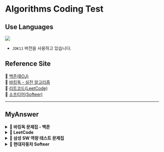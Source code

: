 # Algorithms Coding Test

## Use Languages

<img src="https://img.shields.io/badge/-Java-red?logo=Java&logoColor=white&style=flat-square"/></a>  
- `JDK11` 버전을 사용하고 있습니다.

## Reference Site

📝 [백준(BOJ)](https://www.acmicpc.net/) </br>
📝 [바킹독 - 실전 알고리즘](https://github.com/encrypted-def/basic-algo-lecture/tree/master) </br>
📝 [리트코드(LeetCode)](https://leetcode.com/problemset/) </br>
📝 [소프티어(Softeer)](https://softeer.ai/practice) </br>

---

## MyAnswer

<details><summary><b> 🚀 바킹독 문제집 - 백준</b></summary>
<div>
<blockquote>

|  번호  |                    주제                     |                                              진행도                                               |
|:----:|:-----------------------------------------:|:----------------------------------------------------------------------------------------------:|
| 0x05 |   [스택](src/baa_kingDog/stack/README.md)   |  ![100%](https://progress-bar.dev/6/?scale=8&title=progress&width=500&color=babaca&suffix=/8)  |
| 0x06 |   [큐](src/baa_kingDog/queue/README.md)    |  ![100%](https://progress-bar.dev/3/?scale=3&title=progress&width=500&color=babaca&suffix=/3)  |
| 0x07 |   [덱](src/baa_kingDog/deque/README.md)    |  ![100%](https://progress-bar.dev/3/?scale=4&title=progress&width=500&color=babaca&suffix=/4)  |
| 0x08 |             스택의 활용(수식의 괄호 쌍)              |  ![100%](https://progress-bar.dev/0/?scale=5&title=progress&width=500&color=babaca&suffix=/5)  |
| 0x09 |   [BFS](src/baa_kingDog/bfs/README.md)    | ![100%](https://progress-bar.dev/4/?scale=30&title=progress&width=500&color=babaca&suffix=/30) |
| 0x0B | [재귀](src/baa_kingDog/recursion/README.md) | ![100%](https://progress-bar.dev/4/?scale=10&title=progress&width=500&color=babaca&suffix=/10) |
| 0x0C |                   백트래킹                    | ![100%](https://progress-bar.dev/0/?scale=20&title=progress&width=500&color=babaca&suffix=/20) |
| 0x0D |                   시뮬레이션                   | ![100%](https://progress-bar.dev/0/?scale=61&title=progress&width=500&color=babaca&suffix=/61) |
| 0x0E |                   정렬 I                    |  ![100%](https://progress-bar.dev/0/?scale=8&title=progress&width=500&color=babaca&suffix=/8)  |
| 0x0F |                   정렬 II                   |  ![100%](https://progress-bar.dev/0/?scale=9&title=progress&width=500&color=babaca&suffix=/9)  |
| 0x10 |                다이나믹 프로그래밍                 | ![100%](https://progress-bar.dev/0/?scale=44&title=progress&width=500&color=babaca&suffix=/44) |
| 0x11 |                    그리디                    | ![100%](https://progress-bar.dev/0/?scale=17&title=progress&width=500&color=babaca&suffix=/17) |
| 0x12 |                    수학                     | ![100%](https://progress-bar.dev/0/?scale=39&title=progress&width=500&color=babaca&suffix=/39) |
| 0x13 |                   이분탐색                    | ![100%](https://progress-bar.dev/0/?scale=21&title=progress&width=500&color=babaca&suffix=/21) |
| 0x14 |                   투 포인터                   | ![100%](https://progress-bar.dev/0/?scale=11&title=progress&width=500&color=babaca&suffix=/11) |
| 0x15 |                    해시                     | ![100%](https://progress-bar.dev/0/?scale=10&title=progress&width=500&color=babaca&suffix=/10) |
| 0x16 |                 이진 검색 트리                  |  ![100%](https://progress-bar.dev/0/?scale=7&title=progress&width=500&color=babaca&suffix=/7)  |
| 0x17 |                  우선순위 큐                   |  ![100%](https://progress-bar.dev/0/?scale=8&title=progress&width=500&color=babaca&suffix=/8)  |
</blockquote>
</div>
</details>

<details><summary><b> 🚀 LeetCode </b></summary>
<div>
<h3> Array </h3>
<blockquote>

|  번호  |                        주제                         | 난이도 |
|:----:|:-------------------------------------------------:|:---:|
| 0001 | [Two Sum](https://leetcode.com/problems/two-sum/) | `easy`|

</blockquote>

<h3> Linked List </h3>
<blockquote>

|  번호  |                                     주제                                      | 난이도 |
|:----:|:---------------------------------------------------------------------------:|:---:|
| 0206 | [Reverse a Linked List](https://leetcode.com/problems/reverse-linked-list/) | `easy`|

</blockquote>
</div>
</details>


<details><summary><b> 🚀 삼성 SW 역량 테스트 문제집</b></summary>
<div>
<blockquote>
  <ul>
    <li><a href='https://github.com/IToriginal/AlgorithmCT/blob/main/src/baekjoon/%EC%82%BC%EC%84%B1A%ED%98%95/%EC%8B%9C%ED%97%98%EA%B0%90%EB%8F%85_13458/Main.java'>BOJ13458 - 시험 감독</a> : 수학, 사칙연산</li>
    <li><a href='https://github.com/IToriginal/AlgorithmCT/blob/main/src/baekjoon/%EC%82%BC%EC%84%B1A%ED%98%95/%EC%A3%BC%EC%82%AC%EC%9C%84%EA%B5%B4%EB%A6%AC%EA%B8%B0_14499/Main.java'>BOJ14499 - 주사위 굴리기</a> : 구현, 시뮬레이션 </li>
    <li><a href='https://github.com/IToriginal/AlgorithmCT/blob/main/src/baekjoon/%EC%82%BC%EC%84%B1A%ED%98%95/%ED%87%B4%EC%82%AC_14501/Main.java'>BOJ14501 - 퇴사</a> : 백트래킹(Backtracking)</li>
  </ul>
</blockquote>
</div>
</details>

<details><summary><b> 🚀 현대자동차 Softeer </b></summary>
<div>
<blockquote>
  <ul>
    <li><a href='https://softeer.ai/practice/6283'>Level2 - 8단 변속기</a> : 구현</li>
    <li><a href='https://softeer.ai/practice/6280'>Level2 - 지도 자동 구축</a> : 구현</li>
    <li><a href='https://softeer.ai/practice/6282'>Level2 - 장애물 인식 프로그램</a> : BFS</li>
    <li><a href='https://softeer.ai/practice/6284'>Level2 - 바이러스</a> : 구현</li>
    <li><a href='https://softeer.ai/practice/6270'>Level2 - GBC</a> : 구현</li>
    <li><a href='https://softeer.ai/practice/6269'>Level2 - 비밀 메뉴</a> : 구현</li>
    <li><a href='https://softeer.ai/practice/6294'>Level3 - 성적평균</a> : 구현</li>
  </ul>
</blockquote>
</div>
</details>
